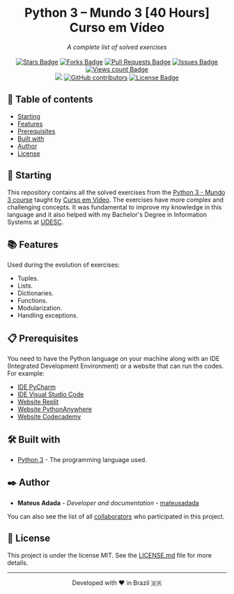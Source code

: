 <h1 align="center">Python 3 – Mundo 3 [40 Hours] Curso em Vídeo</h1>
<div align="center"><i>A complete list of solved exercises</i><br><br>
<a href="https://github.com/mateusadada/python3-mundo3-cursoemvideo/stargazers"><img src="https://img.shields.io/github/stars/mateusadada/python3-mundo3-cursoemvideo" alt="Stars Badge"/></a>
<a href="https://github.com/mateusadada/python3-mundo3-cursoemvideo/network/members"><img src="https://img.shields.io/github/forks/mateusadada/python3-mundo3-cursoemvideo" alt="Forks Badge"/></a>
<a href="https://github.com/mateusadada/python3-mundo3-cursoemvideo/pulls"><img src="https://img.shields.io/github/issues-pr/mateusadada/python3-mundo3-cursoemvideo" alt="Pull Requests Badge"/></a>
<a href="https://github.com/mateusadada/python3-mundo3-cursoemvideo/issues"><img src="https://img.shields.io/github/issues/mateusadada/python3-mundo3-cursoemvideo" alt="Issues Badge"/></a>
<a href="https://github.com/mateusadada/python3-mundo3-cursoemvideo"><img src="https://komarev.com/ghpvc/?username=python3-mundo3-cursoemvideo&color=447ff7&label=views" alt="Views count Badge"/></a>
<br><a href="https://mateusadada.github.io/python3-mundo3-cursoemvideo" target="blank"><img src="https://img.shields.io/website?url=https%3A%2F%2Fmateusadada.github.io%2Fpython3-mundo3-cursoemvideo&logo=github" /></a>
<a href="https://github.com/mateusadada/python3-mundo3-cursoemvideo/graphs/contributors"><img alt="GitHub contributors" src="https://img.shields.io/github/contributors/mateusadada/python3-mundo3-cursoemvideo?color=2b9348"></a>
<a href="https://github.com/mateusadada/python3-mundo3-cursoemvideo/blob/main/LICENSE"><img src="https://img.shields.io/github/license/mateusadada/python3-mundo3-cursoemvideo?color=2b9348" alt="License Badge"/></a>
</div>

## 📜 Table of contents

- [Starting](#-starting)
- [Features](#-features)
- [Prerequisites](#-prerequisites)
- [Built with](#️-built-with)
- [Author](#️-author)
- [License](#-license)

## 🚀 Starting

This repository contains all the solved exercises from the [Python 3 - Mundo 3 course](https://www.cursoemvideo.com/curso/python-3-mundo-3/) taught by [Curso em Vídeo](https://www.cursoemvideo.com/). The exercises have more complex and challenging concepts. It was fundamental to improve my knowledge in this language and it also helped with my Bachelor's Degree in Information Systems at [UDESC](https://www.udesc.br/).

## 📚 Features

Used during the evolution of exercises:

- Tuples.
- Lists.
- Dictionaries.
- Functions.
- Modularization.
- Handling exceptions.

## 📋 Prerequisites

You need to have the Python language on your machine along with an IDE (Integrated Development Environment) or a website that can run the codes. For example:

* [IDE PyCharm](https://www.jetbrains.com/pycharm/)
* [IDE Visual Studio Code](https://code.visualstudio.com/)
* [Website Replit](https://replit.com/)
* [Website PythonAnywhere](https://www.pythonanywhere.com/)
* [Website Codecademy](https://www.codecademy.com/)

## 🛠️ Built with

* [Python 3](https://www.python.org/) - The programming language used.

## ✒️ Author

* **Mateus Adada** - *Developer and documentation* - [mateusadada](https://github.com/mateusadada)

You can also see the list of all [collaborators](https://github.com/mateusadada/python3-mundo3-cursoemvideo/graphs/contributors) who participated in this project.

## 📄 License

This project is under the license MIT. See the [LICENSE.md](https://github.com/mateusadada/python3-mundo3-cursoemvideo/blob/main/LICENSE) file for more details.

<hr><p align="center">Developed with ❤️ in Brazil 🇧🇷</p>
